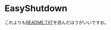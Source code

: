 # EasyShutdown
これよりも[README.TXT](https://github.com/IWSK-BANANA/EasyShutdown/blob/master/README.TXT)を読んだほうがいいですお。
